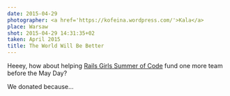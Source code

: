 ```yaml
---
date: 2015-04-29
photographer: <a href='https://kofeina.wordpress.com/'>Kala</a>
place: Warsaw
shot: 2015-04-29 14:31:35+02
taken: April 2015
title: The World Will Be Better
---
```


Heeey, how about helping [Rails Girls Summer of Code](http://railsgirlssummerofcode.org/campaign/) fund one more team before the May Day?

We donated because…
